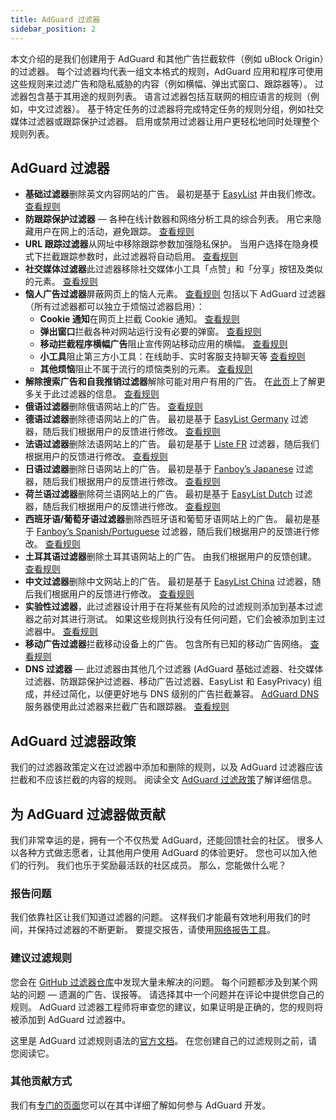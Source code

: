 ```yaml
---
title: AdGuard 过滤器
sidebar_position: 2
---
```


本文介绍的是我们创建用于 AdGuard 和其他广告拦截软件（例如 uBlock Origin）的过滤器。 每个过滤器均代表一组文本格式的规则，AdGuard 应用和程序可使用这些规则来过滤广告和隐私威胁的内容（例如横幅、弹出式窗口、跟踪器等）。 过滤器包含基于其用途的规则列表。 语言过滤器包括互联网的相应语言的规则（例如，中文过滤器）。 基于特定任务的过滤器将完成特定任务的规则分组，例如社交媒体过滤器或跟踪保护过滤器。 启用或禁用过滤器让用户更轻松地同时处理整个规则列表。

## AdGuard 过滤器

* **基础过滤器**删除英文内容网站的广告。 最初是基于 [EasyList](https://easylist.to/) 并由我们修改。 [查看规则](https://raw.githubusercontent.com/AdguardTeam/FiltersRegistry/master/filters/filter_2_Base/filter.txt)
* **防跟踪保护过滤器** — 各种在线计数器和网络分析工具的综合列表。 用它来隐藏用户在网上的活动，避免跟踪。 [查看规则](https://raw.githubusercontent.com/AdguardTeam/FiltersRegistry/master/filters/filter_3_Spyware/filter.txt)
* **URL 跟踪过滤器**从网址中移除跟踪参数加强隐私保护。 当用户选择在隐身模式下拦截跟踪参数时，此过滤器将自动启用。 [查看规则](https://raw.githubusercontent.com/AdguardTeam/FiltersRegistry/master/filters/filter_17_TrackParam/filter.txt)
* **社交媒体过滤器**此过滤器移除社交媒体小工具「点赞」和「分享」按钮及类似的元素。 [查看规则](https://raw.githubusercontent.com/AdguardTeam/FiltersRegistry/master/filters/filter_4_Social/filter.txt)
* **恼人广告过滤器**屏蔽网页上的恼人元素。 [查看规则](https://raw.githubusercontent.com/AdguardTeam/FiltersRegistry/master/filters/filter_14_Annoyances/filter.txt) 包括以下 AdGuard 过滤器（所有过滤器都可以独立于烦恼过滤器启用）：
    * **Cookie 通知**在网页上拦截 Cookie 通知。 [查看规则](https://raw.githubusercontent.com/AdguardTeam/FiltersRegistry/master/filters/filter_18_Annoyances_Cookies/filter.txt)
    * **弹出窗口**拦截各种对网站运行没有必要的弹窗。 [查看规则](https://raw.githubusercontent.com/AdguardTeam/FiltersRegistry/master/filters/filter_19_Annoyances_Popups/filter.txt)
    * **移动拦截程序横幅广告**阻止宣传网站移动应用的横幅。 [查看规则](https://raw.githubusercontent.com/AdguardTeam/FiltersRegistry/master/filters/filter_20_Annoyances_MobileApp/filter.txt)
    * **小工具**阻止第三方小工具：在线助手、实时客服支持聊天等 [查看规则](https://raw.githubusercontent.com/AdguardTeam/FiltersRegistry/master/filters/filter_22_Annoyances_Widgets/filter.txt)
    * **其他烦恼**阻止不属于流行的烦恼类别的元素。 [查看规则](https://raw.githubusercontent.com/AdguardTeam/FiltersRegistry/master/filters/filter_21_Annoyances_Other/filter.txt)
* **解除搜索广告和自我推销过滤器**解除可能对用户有用的广告。 在[此页](../search-ads)上了解更多关于此过滤器的信息。 [查看规则](https://raw.githubusercontent.com/AdguardTeam/FiltersRegistry/master/filters/filter_10_Useful/filter.txt)
* **俄语过滤器**删除俄语网站上的广告。 [查看规则](https://raw.githubusercontent.com/AdguardTeam/FiltersRegistry/master/filters/filter_1_Russian/filter.txt)
* **德语过滤器**删除德语网站上的广告。 最初是基于 [EasyList Germany](https://easylist.to/) 过滤器，随后我们根据用户的反馈进行修改。 [查看规则](https://raw.githubusercontent.com/AdguardTeam/FiltersRegistry/master/filters/filter_6_German/filter.txt)
* **法语过滤器**删除法语网站上的广告。 最初是基于 [Liste FR](https://forums.lanik.us/viewforum.php?f=91) 过滤器，随后我们根据用户的反馈进行修改。 [查看规则](https://raw.githubusercontent.com/AdguardTeam/FiltersRegistry/master/filters/filter_16_French/filter.txt)
* **日语过滤器**删除日语网站上的广告。 最初是基于 [Fanboy’s Japanese](https://www.fanboy.co.nz/fanboy-japanese.txt) 过滤器，随后我们根据用户的反馈进行修改。 [查看规则](https://raw.githubusercontent.com/AdguardTeam/FiltersRegistry/master/filters/filter_7_Japanese/filter.txt)
* **荷兰语过滤器**删除荷兰语网站上的广告。 最初是基于 [EasyList Dutch](https://easylist.to/) 过滤器，随后我们根据用户的反馈进行修改。 [查看规则](https://raw.githubusercontent.com/AdguardTeam/FiltersRegistry/master/filters/filter_8_Dutch/filter.txt)
* **西班牙语/葡萄牙语过滤器**删除西班牙语和葡萄牙语网站上的广告。 最初是基于 [Fanboy’s Spanish/Portuguese](https://www.fanboy.co.nz/fanboy-espanol.txt) 过滤器，随后我们根据用户的反馈进行修改。 [查看规则](https://raw.githubusercontent.com/AdguardTeam/FiltersRegistry/master/filters/filter_9_Spanish/filter.txt)
* **土耳其语过滤器**删除土耳其语网站上的广告。 由我们根据用户的反馈创建。 [查看规则](https://raw.githubusercontent.com/AdguardTeam/FiltersRegistry/master/filters/filter_13_Turkish/filter.txt)
* **中文过滤器**删除中文网站上的广告。 最初是基于 [EasyList China](http://abpchina.org/forum/forum.php) 过滤器，随后我们根据用户的反馈进行修改。 [查看规则](https://raw.githubusercontent.com/AdguardTeam/FiltersRegistry/master/filters/filter_224_Chinese/filter.txt)
* **实验性过滤器**，此过滤器设计用于在将某些有风险的过滤规则添加到基本过滤器之前对其进行测试。 如果这些规则执行没有任何问题，它们会被添加到主过滤器中。 [查看规则](https://raw.githubusercontent.com/AdguardTeam/FiltersRegistry/master/filters/filter_5_Experimental/filter.txt)
* **移动广告过滤器**拦截移动设备上的广告。 包含所有已知的移动广告网络。 [查看规则](https://raw.githubusercontent.com/AdguardTeam/FiltersRegistry/master/filters/filter_11_Mobile/filter.txt)
* **DNS 过滤器** — 此过滤器由其他几个过滤器 (AdGuard 基础过滤器、社交媒体过滤器、防跟踪保护过滤器、移动广告过滤器、EasyList 和 EasyPrivacy) 组成，并经过简化，以便更好地与 DNS 级别的广告拦截兼容。 [AdGuard DNS](https://adguard-dns.io/kb) 服务器使用此过滤器来拦截广告和跟踪器。 [查看规则](https://raw.githubusercontent.com/AdguardTeam/FiltersRegistry/master/filters/filter_15_DnsFilter/filter.txt)

## AdGuard 过滤器政策

我们的过滤器政策定义在过滤器中添加和删除的规则，以及 AdGuard 过滤器应该拦截和不应该拦截的内容的规则。 阅读全文 [AdGuard 过滤政策](../filter-policy)了解详细信息。

## 为 AdGuard 过滤器做贡献

我们非常幸运的是，拥有一个不仅热爱 AdGuard，还能回馈社会的社区。 很多人以各种方式做志愿者，让其他用户使用 AdGuard 的体验更好。 您也可以加入他们的行列。 我们也乐于奖励最活跃的社区成员。 那么，您能做什么呢？

### 报告问题

我们依靠社区让我们知道过滤器的问题。 这样我们才能最有效地利用我们的时间，并保持过滤器的不断更新。 要提交报告，请使用[网络报告工具](https://agrd.io/report)。

### 建议过滤规则

您会在 [GitHub 过滤器仓库](https://github.com/AdguardTeam/AdguardFilters/issues)中发现大量未解决的问题。 每个问题都涉及到某个网站的问题 — 遗漏的广告、误报等。 请选择其中一个问题并在评论中提供您自己的规则。 AdGuard 过滤器工程师将审查您的建议，如果证明是正确的，您的规则将被添加到 AdGuard 过滤器中。

这里是 AdGuard 过滤规则语法的[官方文档](../create-own-filters)。 在您创建自己的过滤规则之前，请您阅读它。

### 其他贡献方式

我们有[专门的页面](https://adguard.com/contribute.html)您可以在其中详细了解如何参与 AdGuard 开发。
